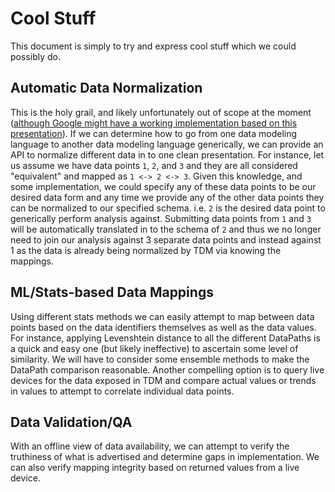 # Cool Stuff
This document is simply to try and express cool stuff which we could possibly do.

## Automatic Data Normalization
This is the holy grail, and likely unfortunately out of scope at the moment ([although Google might have a working implementation based on this presentation](https://www.youtube.com/watch?v=McNm_WfQTHw)). If we can determine how to go from one data modeling language to another data modeling language generically, we can provide an API to normalize different data in to one clean presentation. For instance, let us assume we have data points `1`, `2`, and `3` and they are all considered "equivalent" and mapped as `1 <-> 2 <-> 3`. Given this knowledge, and some implementation, we could specify any of these data points to be our desired data form and any time we provide any of the other data points they can be normalized to our specified schema. i.e. `2` is the desired data point to generically perform analysis against. Submitting data points from `1` and `3` will be automatically translated in to the schema of `2` and thus we no longer need to join our analysis against 3 separate data points and instead against 1 as the data is already being normalized by TDM via knowing the mappings.

## ML/Stats-based Data Mappings
Using different stats methods we can easily attempt to map between data points based on the data identifiers themselves as well as the data values. For instance, applying Levenshtein distance to all the different DataPaths is a quick and easy one (but likely ineffective) to ascertain some level of similarity. We will have to consider some ensemble methods to make the DataPath comparison reasonable. Another compelling option is to query live devices for the data exposed in TDM and compare actual values or trends in values to attempt to correlate individual data points.

## Data Validation/QA
With an offline view of data availability, we can attempt to verify the truthiness of what is advertised and determine gaps in implementation. We can also verify mapping integrity based on returned values from a live device.
